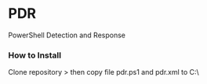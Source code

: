 # PDR
PowerShell Detection and Response

<h3>How to Install</h3>

Clone repository > then copy file pdr.ps1 and pdr.xml to C:\


